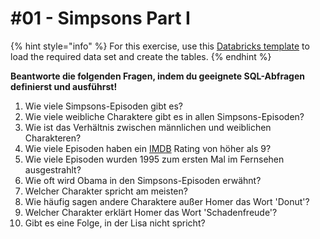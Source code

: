 # \#01 - Simpsons Part I

{% hint style="info" %}
For this exercise, use this [Databricks template](https://winf-hsos.github.io/databricks-notebooks/information-management/Template%20-%20Simpsons.html) to load the required data set and create the tables.
{% endhint %}

**Beantworte die folgenden Fragen, indem du geeignete SQL-Abfragen definierst und ausführst!**

1. Wie viele Simpsons-Episoden gibt es?
2. Wie viele weibliche Charaktere gibt es in allen Simpsons-Episoden?
3. Wie ist das Verhältnis zwischen männlichen und weiblichen Charakteren?
4. Wie viele Episoden haben ein [IMDB](https://www.imdb.com/) Rating von höher als 9?
5. Wie viele Episoden wurden 1995 zum ersten Mal im Fernsehen ausgestrahlt?
6. Wie oft wird Obama in den Simpsons-Episoden erwähnt?
7. Welcher Charakter spricht am meisten?
8. Wie häufig sagen andere Charaktere außer Homer das Wort 'Donut'?
9. Welcher Charakter erklärt Homer das Wort 'Schadenfreude'?
10. Gibt es eine Folge, in der Lisa nicht spricht?

